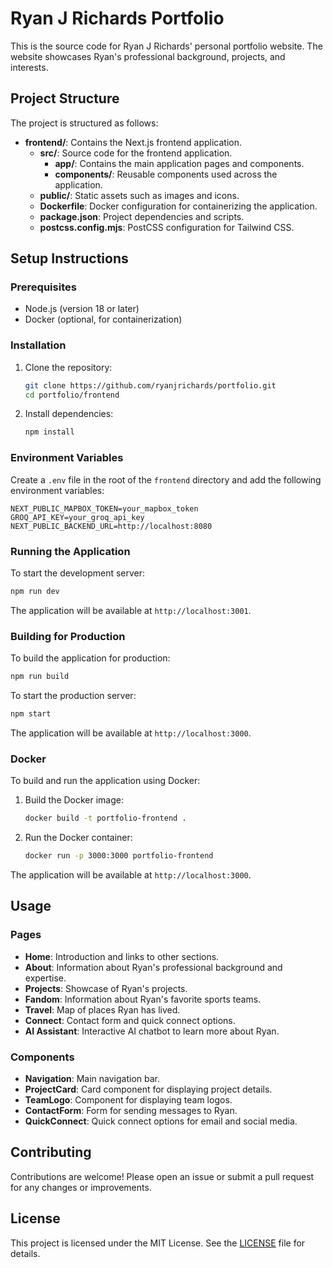 # Ryan J Richards Portfolio

This is the source code for Ryan J Richards' personal portfolio website. The website showcases Ryan's professional background, projects, and interests.

## Project Structure

The project is structured as follows:

- **frontend/**: Contains the Next.js frontend application.
  - **src/**: Source code for the frontend application.
    - **app/**: Contains the main application pages and components.
    - **components/**: Reusable components used across the application.
  - **public/**: Static assets such as images and icons.
  - **Dockerfile**: Docker configuration for containerizing the application.
  - **package.json**: Project dependencies and scripts.
  - **postcss.config.mjs**: PostCSS configuration for Tailwind CSS.

## Setup Instructions

### Prerequisites

- Node.js (version 18 or later)
- Docker (optional, for containerization)

### Installation

1. Clone the repository:

   ```sh
   git clone https://github.com/ryanjrichards/portfolio.git
   cd portfolio/frontend
   ```

2. Install dependencies:

   ```sh
   npm install
   ```

### Environment Variables

Create a `.env` file in the root of the `frontend` directory and add the following environment variables:

```
NEXT_PUBLIC_MAPBOX_TOKEN=your_mapbox_token
GROQ_API_KEY=your_groq_api_key
NEXT_PUBLIC_BACKEND_URL=http://localhost:8080
```

### Running the Application

To start the development server:

```sh
npm run dev
```

The application will be available at `http://localhost:3001`.

### Building for Production

To build the application for production:

```sh
npm run build
```

To start the production server:

```sh
npm start
```

The application will be available at `http://localhost:3000`.

### Docker

To build and run the application using Docker:

1. Build the Docker image:

   ```sh
   docker build -t portfolio-frontend .
   ```

2. Run the Docker container:

   ```sh
   docker run -p 3000:3000 portfolio-frontend
   ```

The application will be available at `http://localhost:3000`.

## Usage

### Pages

- **Home**: Introduction and links to other sections.
- **About**: Information about Ryan's professional background and expertise.
- **Projects**: Showcase of Ryan's projects.
- **Fandom**: Information about Ryan's favorite sports teams.
- **Travel**: Map of places Ryan has lived.
- **Connect**: Contact form and quick connect options.
- **AI Assistant**: Interactive AI chatbot to learn more about Ryan.

### Components

- **Navigation**: Main navigation bar.
- **ProjectCard**: Card component for displaying project details.
- **TeamLogo**: Component for displaying team logos.
- **ContactForm**: Form for sending messages to Ryan.
- **QuickConnect**: Quick connect options for email and social media.

## Contributing

Contributions are welcome! Please open an issue or submit a pull request for any changes or improvements.

## License

This project is licensed under the MIT License. See the [LICENSE](LICENSE) file for details.
